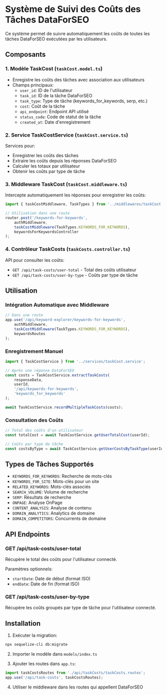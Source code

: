 # Système de Suivi des Coûts des Tâches DataForSEO

Ce système permet de suivre automatiquement les coûts de toutes les tâches DataForSEO exécutées par les utilisateurs.

## Composants

### 1. Modèle TaskCost (`taskCost.model.ts`)
- Enregistre les coûts des tâches avec association aux utilisateurs
- Champs principaux:
  - `user_id`: ID de l'utilisateur
  - `task_id`: ID de la tâche DataForSEO
  - `task_type`: Type de tâche (keywords_for_keywords, serp, etc.)
  - `cost`: Coût de la tâche
  - `api_endpoint`: Endpoint API utilisé
  - `status_code`: Code de statut de la tâche
  - `created_at`: Date d'enregistrement

### 2. Service TaskCostService (`taskCost.service.ts`)
Services pour:
- Enregistrer les coûts des tâches
- Extraire les coûts depuis les réponses DataForSEO
- Calculer les totaux par utilisateur
- Obtenir les coûts par type de tâche

### 3. Middleware TaskCost (`taskCost.middleware.ts`)
Intercepte automatiquement les réponses pour enregistrer les coûts:
```typescript
import { taskCostMiddleware, TaskTypes } from '../middlewares/taskCost.middleware';

// Utilisation dans une route
router.post('/keywords-for-keywords', 
    authMiddleware,
    taskCostMiddleware(TaskTypes.KEYWORDS_FOR_KEYWORDS),
    keywordsForKeywordsController
);
```

### 4. Contrôleur TaskCosts (`taskCosts.controller.ts`)
API pour consulter les coûts:
- `GET /api/task-costs/user-total` - Total des coûts utilisateur
- `GET /api/task-costs/user-by-type` - Coûts par type de tâche

## Utilisation

### Intégration Automatique avec Middleware
```typescript
// Dans une route
app.use('/api/keyword-explorer/keywords-for-keywords', 
    authMiddleware,
    taskCostMiddleware(TaskTypes.KEYWORDS_FOR_KEYWORDS),
    keywordsRoutes
);
```

### Enregistrement Manuel
```typescript
import { TaskCostService } from '../services/taskCost.service';

// Après une réponse DataForSEO
const costs = TaskCostService.extractTaskCosts(
    responseData,
    userId,
    '/api/keywords-for-keywords',
    'keywords_for_keywords'
);

await TaskCostService.recordMultipleTaskCosts(costs);
```

### Consultation des Coûts
```typescript
// Total des coûts d'un utilisateur
const totalCost = await TaskCostService.getUserTotalCost(userId);

// Coûts par type de tâche
const costsByType = await TaskCostService.getUserCostsByTaskType(userId);
```

## Types de Tâches Supportés
- `KEYWORDS_FOR_KEYWORDS`: Recherche de mots-clés
- `KEYWORDS_FOR_SITE`: Mots-clés pour un site
- `RELATED_KEYWORDS`: Mots-clés associés
- `SEARCH_VOLUME`: Volume de recherche
- `SERP`: Résultats de recherche
- `ONPAGE`: Analyse OnPage
- `CONTENT_ANALYSIS`: Analyse de contenu
- `DOMAIN_ANALYTICS`: Analytics de domaine
- `DOMAIN_COMPETITORS`: Concurrents de domaine

## API Endpoints

### GET /api/task-costs/user-total
Récupère le total des coûts pour l'utilisateur connecté.

Paramètres optionnels:
- `startDate`: Date de début (format ISO)
- `endDate`: Date de fin (format ISO)

### GET /api/task-costs/user-by-type
Récupère les coûts groupés par type de tâche pour l'utilisateur connecté.

## Installation

1. Exécuter la migration:
```bash
npx sequelize-cli db:migrate
```

2. Importer le modèle dans `models/index.ts`

3. Ajouter les routes dans `app.ts`:
```typescript
import taskCostsRoutes from './api/taskCosts/taskCosts.routes';
app.use('/api/task-costs', taskCostsRoutes);
```

4. Utiliser le middleware dans les routes qui appellent DataForSEO
